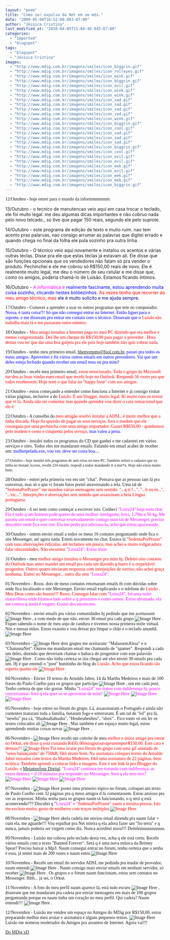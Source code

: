 ```yaml
---
layout: "poem"
title: "Como ser expulso da Net em um mês."
date: "2009-05-04T16:52:00.003-07:00"
author: "Jéssica Cristina"
last_modified_at: "2010-04-05T21:04:40.945-07:00"
categories:
  - "imported"
  - "blogspot"
tags:
  - "blogspot"
  - "Jéssica Cristina"
images:
  - "http://www.mdig.com.br/imagens/smiles/icon_biggrin.gif"
  - "http://www.mdig.com.br/imagens/smiles/icon_rolleyes.gif"
  - "http://www.mdig.com.br/imagens/smiles/icon_wink.gif"
  - "http://www.mdig.com.br/imagens/smiles/icon_biggrin.gif"
  - "http://www.mdig.com.br/imagens/smiles/icon_evil.gif"
  - "http://www.mdig.com.br/imagens/smiles/icon_wink.gif"
  - "http://www.mdig.com.br/imagens/smiles/icon_wink.gif"
  - "http://www.mdig.com.br/imagens/smiles/icon_sad.gif"
  - "http://www.mdig.com.br/imagens/smiles/icon_sad.gif"
  - "http://www.mdig.com.br/imagens/smiles/icon_sad.gif"
  - "http://www.mdig.com.br/imagens/smiles/icon_sad.gif"
  - "http://www.mdig.com.br/imagens/smiles/icon_wink.gif"
  - "http://www.mdig.com.br/imagens/smiles/icon_biggrin.gif"
  - "http://www.mdig.com.br/imagens/smiles/icon_cool.gif"
  - "http://www.mdig.com.br/imagens/smiles/icon_sad.gif"
  - "http://www.mdig.com.br/imagens/smiles/icon_sad.gif"
  - "http://www.mdig.com.br/imagens/smiles/icon_sad.gif"
  - "http://www.mdig.com.br/imagens/smiles/icon_biggrin.gif"
  - "http://www.mdig.com.br/imagens/smiles/icon_cool.gif"
  - "http://www.mdig.com.br/imagens/smiles/icon_evil.gif"
  - "http://www.mdig.com.br/imagens/smiles/icon_evil.gif"
  - "http://www.mdig.com.br/imagens/smiles/icon_eek.gif"
  - "http://www.mdig.com.br/imagens/smiles/icon_evil.gif"
  - "http://www.mdig.com.br/imagens/smiles/icon_eek.gif"
  - "http://www.mdig.com.br/imagens/smiles/icon_eek.gif"
  - "http://www.mdig.com.br/imagens/smiles/icon_biggrin.gif"
---
```


<p align="left"><span style="font-family:Verdana;">12/Outubro - hoje entrei para o mundo da informmmmmm.

13/Outubro - o tecnico de manutencao veio aqui em casa trocar o teclado, ele foi muito legal. me deu algumas dicas importantes e não cobruo nada pelo novo telcado.,       so tive que pagar 150 reais, segundo ele pelo suprote.

14/Outubro - este programa de edição de    texto e mutio   ruim. nao tem acento pras palarvas, nao       consigo arrumar as     palavras que digitei    errado e quando chega no final da  folha    ele pula sozinho pra outra linha.

15/Outubro - O técnico veio aqui novamente e instalou os acentos e várias outras téclas. Disse pra ele que estas téclas já estavam ali. Ele disse que são funções opcionais que os vendedores não falam só pra vender o produto. Pechinchei e ele me cobrou só R$150,00 reais de novo. Ele é realmente muito legal, me deu o número de seu celular e me disse que, como os amigos, poderia chamá-lo de Luisão. Estamos ficando íntimos.

16/Outubro - <span style="color: rgb(255, 0, 255);"> A informática é <span style="color: rgb(0, 0, 255);"> realmente fascinante,  estou aprendendo muita coisa sozinho,  clicando nestes botõezinhos. <span style="color: rgb(255, 0, 0);"> As vezes tenho que recorrer ao meu amigo técnico, mas <span style="color: rgb(0, 0, 128);"> ele é muito solícito e me ajuda sempre.

<span style="font-family:Verdana;">17/Outubro - Comecei a aprender a usar os outros programas que tem no computador.   <span style="color: rgb(0, 0, 255);"> Nossa, é tanta coisa!!! Só que não consegui entrar na Internet. Então liguei para o suporte, e me disseram pra entrar em contato com o técnico. Disseram que o <span style="color: rgb(255, 0, 0);"> Luisão não trabalha mais lá e me passaram outro número.

<span style="font-family:Verdana;">

<span style="font-family:Verdana;">18/Outubro - <span style="color: rgb(255, 0, 0);">Meu amigo instalou a Internet paga no meu PC dizendo que era melhor e menos congestionada. Dei-lhe um cheque de R$150,00 para pagar o provedor . Hora destas vou ter que dar uma boa gorjeta pra ele pois hoje também não quis cobrar nada.

<span style="font-family:Verdana;">

<span style="font-family:Verdana;">19/Outubro - tenho meu primeiro email, <span style="color: rgb(0, 0, 255);">hbenvenutto@fool.com.br, passei pra todos os meus amigos. Aproveitei e fiz vários outros emails em outros provedores. Vai que um deles esteja fechado quando receber um email meu ou pra mim?

20/Outubro - recebi meu primeiro email, <span style="color: rgb(255, 0, 0);"> estou emocionado. Todo o grupo da Microsoft me deu as boas vindas num email que recebi hoje no Outlook. Respondi 56 vezes pra que todos recebessem. Hoje terei o que falar no "happy hour" com aos amigos.

21/Outubro - estou começando a entender como funciona a Internet e já consigo visitar várias páginas, inclusive a do <span style="color: rgb(255, 0, 0);">Luisão. É um blogger, muito legal. Ri muito com os textos que vi lá. Ainda não sei comentar mas quando aprender vou dizer o cara sensacional que ele é.

22/Outubro - A conselho do <span style="color: rgb(255, 0, 0);"> meu amigão resolvi instalar a ADSL, é muito melhor que a linha discada. Hoje fiz questão de pagar os seus serviços, fora o modem que ele conseguiu por uma pechincha com uma amigo importador. Gastei R$650,00 - quinhentos pelo modem e cento e cinqüenta pelos serviço, <span style="color: rgb(0, 0, 255);"> mas valeu a pena.

23/Outubro - instalei todos os programas do CD que ganhei e me cadastrei em vários serviços e sites. Todos eles me mandaram emails. Falando em email acabei de receber um: <span style="color: rgb(0, 0, 255);">mulherpelada.exe, vou ver, deve ser coisa boa....

<span style="font-size:85%;"> 27/Outubro - hoje instalei três programas de anti-virus no meu PC. Também retirei o cadastro que eu tinha no Instant Access, recebi 234 emails, respodi a todos mandando ir a mer*a.  Hoje não estou muito bom.

28/Outubro - entrei pela primeira vez em um "chat". Pensava que as pessoas iam lá pra conversar, mas só o que vi foram fotos pornô atravessando a tela. Uma tal de "<span style="color: rgb(255, 0, 0);">SedentaPorPrazer" me mandou várias mensagens sem sentido: "...q tc?...", "...h ou m...", "...vtc...". Interjeições e abreviações sem sentido que assassinam a bela Língua portuguesa.

29/Outubro - ñ sei nem como começar a escrever isto. Conheci <span style="color: rgb(255, 0, 255);"> "Loira24" hoje num chat. Ela é tudo q um homem pode querer de uma mulher: inteligente, loira, 1,70m e 56 kg. Me passou um email e quer conversar reservadamente comigo num tal de Messenger, preciso descobrir onde fica este site. Ela me pediu pra adiciona-la, acho que estou apaixonado.

30/Outubro - ontem enviei email a todos os meus 16 contatos perguntando onde fica o site Messenger, até agora nada. Entrei novamente no chat. Estava lá "<span style="color: rgb(255, 0, 0);">SedentaPorPrazer" com suas abreviações ridículas, até teclamos um pouco, mas achei-a muito vulgar,adora falar obscenidades. Não encontrei "<span style="color: rgb(255, 0, 255);">Loira24". Estou triste.

31/Outubro - meu <span style="color: rgb(255, 0, 0);"> melhor amigo instalou o Messenger pra mim hj. Deletei oito contatos do Outlook mas antes mandei um email pra cada um dizendo q burro é o respeitável progenitor. Outros quatro enviaram respostas com interjeições de sorriso, não achei graça nenhuma. Entrei no Messenger... outro dia sem "<span style="color: rgb(255, 0, 255);">Loira24".

01/Novembro - Rssss. dois de meus contatos retornaram emails tb com dúvidas sobre onde fica localizado o site Messenger. Enviei email explicando e o telefone do <span style="color: rgb(255, 0, 0);"> Luisão . Meu Deus como são burros!!! Rssss. Consegui falar com "<span style="color: rgb(255, 0, 255);">Loira24", foi uma noite maravilhosa onde falamos tudo sobre o q pensamos e como somos. Estou abismado, ela me contou q ainda é virgem. Gostei dos emoticons.

02/Novembro - enviei emails pra várias comunidades             hj pedindo que me aceitassem ![Image Here](http://www.mdig.com.br/imagens/smiles/icon_biggrin.gif)
, e com medo de que não, enviei 30 email pra cada grupo ![Image Here](http://www.mdig.com.br/imagens/smiles/icon_rolleyes.gif)
. Fiquei sabendo o nome de meu anjo de candura e tivemos nossa primeira noite virtual. Nós e nossas mãos. Estou exausto e vou deixar pra limpar o chão e o teclado amanhã.![Image Here](http://www.mdig.com.br/imagens/smiles/icon_wink.gif)

03/Novembro - ![Image Here](http://www.mdig.com.br/imagens/smiles/icon_biggrin.gif)
 dois grupos me aceitaram: "MalassemAlssa" e o "ChatusnaNet". Outros me mandaram email me chamando de "spamer". Respondi a cada um deles, dizendo que deveriam chamar o babaca do progenitor com este palavrão ![Image Here](http://www.mdig.com.br/imagens/smiles/icon_evil.gif)
. Como não tinha certeza se iria chegar até eles enviei 30 emails pra cada um. Hj é que entendi o "post" bunitinho do blog do <span style="color: rgb(255, 0, 0);">Luisão. Acho que estou ficando tão esperto quanto ele ![Image Here](http://www.mdig.com.br/imagens/smiles/icon_wink.gif)
.

04/Novembro - Enviei 10 textos do Arnaldo Jabor, 14 da Martha Medeiros e mais de 100 frases do Paulo Coelho para os grupos que participo ![Image Here](http://www.mdig.com.br/imagens/smiles/icon_wink.gif)
, um em cada post. Tenho certeza de que vão gostar. Minha "<span style="color: rgb(255, 0, 255);">Loira24" me tratou com indiferença hj, pouco conversamos. Será q ela quer só se aproveitar de mim? ![Image Here](http://www.mdig.com.br/imagens/smiles/icon_sad.gif)
![Image Here](http://www.mdig.com.br/imagens/smiles/icon_sad.gif)
![Image Here](http://www.mdig.com.br/imagens/smiles/icon_sad.gif)

05/Novembro - hoje entrei no fórum do grupo. Lá, assassinaram o Português e ainda não contentes mataram toda a família, botaram fogo e enterraram. É um tal de "lol" pra lá, "newba" pra cá, "Huahuahahuaha", "Heuheuheuheu", "shox" . Fico tonto só em ler os textos colocados ali ![Image Here](http://www.mdig.com.br/imagens/smiles/icon_sad.gif)
. Mas também é um espaço muito legal, estou aprendendo muitas coisas novas ![Image Here](http://www.mdig.com.br/imagens/smiles/icon_wink.gif)
.

06/Novembro - ![Image Here](http://www.mdig.com.br/imagens/smiles/icon_biggrin.gif)
 recebi um convite de meu <span style="color: rgb(255, 0, 0);"> melhor e único amigo pra entrar no Orkut, ele disse q está custando R$450,00 mas q passava pra mim por R$150,00. Este cara é demais!!! ![Image Here](http://www.mdig.com.br/imagens/smiles/icon_cool.gif)
 Fiz meu avatar pro fórum do grupo com uma gif animada de "seios balançandu" de 750kB, fikô muito bom. Na assinatura coloquei textos do Arnaldo Jabor mixados com textos da Martha Medeiros, fikô uma assinatura de 22 páginas, bem eclética. Também aprendi a colocar links e imagens. Este é um link lá pro Blogger do <span style="color: rgb(255, 0, 0);">Luisão, o [ Metamorfose Digital](http://www.mdig.com.br/index.php?memberid=5). "<span style="color: rgb(255, 0, 255);">Loira24" continua me tratandu cum indiferença, as vezes demora + d 10 minutos pra responder no Messenger. Será q ela tem otro?![Image Here](http://www.mdig.com.br/imagens/smiles/icon_sad.gif)
![Image Here](http://www.mdig.com.br/imagens/smiles/icon_sad.gif)
![Image Here](http://www.mdig.com.br/imagens/smiles/icon_sad.gif)

07/Novembru - ![Image Here](http://www.mdig.com.br/imagens/smiles/icon_biggrin.gif)
 postei meu primeiro tópico no fórum, coloquei um texto de Paulo Coelho com 32 páginas pra q meus amigos d lá comentassem. Estou ansioso pra ver as respostas. Minha senha para os grupos naum tá funcionando, o q será q está acontecendu??? Discubri q "<span style="color: rgb(255, 0, 255);">Loira24" e "<span style="color: rgb(255, 0, 0);">SedentaPorPrazer" saum a mesma pessoa. Isto me excitou muito, gosto de mulheres com traços múltiplos.![Image Here](http://www.mdig.com.br/imagens/smiles/icon_cool.gif)

08/Novembru - ![Image Here](http://www.mdig.com.br/imagens/smiles/icon_evil.gif)
 akela cadela me enviou email dizendu pra naum falar + cum ela, me aguarde!!! Vou espalhar pra Net inteira q ela adora fazer um "fio terra" e q nunca, jamais poderia ser virgem como diz. Nunca acreditei nissu!!! Demôniuuuuuuuuuu.

09/Novembru - Luisão me cobrou pelo teclado desta vez, achu q ele está certu. Recebi vários emails com o texto "Banned Forever". Será q é uma nova música da Britney Spear? Precisu baixar a Mp3. Naum consegui entrar no fórum, tenhu certeza que a senha é essa, já tentei mais de 200 vezes e naum entru.![Image Here](http://www.mdig.com.br/imagens/smiles/icon_evil.gif)

10/Novembru - Recebi um email do servidor ADSL me pedindu pra mudar de provedor, naum entendi ![Image Here](http://www.mdig.com.br/imagens/smiles/icon_eek.gif)
. Naum consigu mais enviar emails em nenhum  servidor, só receber ![Image Here](http://www.mdig.com.br/imagens/smiles/icon_evil.gif)
. Os grupos e o fórum naum funcionam, estou sem contatos no Messenger. Ihhh... já sei, o Orkut.

11/Novembru - A foto do meu perfil naum aparece lá, está tudo escuro ![Image Here](http://www.mdig.com.br/imagens/smiles/icon_eek.gif)
, disseram que me mandaram pra cadeia por enviar mensagens em mais de 100 grupos perguntandu porque eu naum tinha um coração no meu perfil. Qui cadeia? Naum entendi!!! ![Image Here](http://www.mdig.com.br/imagens/smiles/icon_eek.gif)
.

12/Novembru - Luisão me vendeu um espaço no Amigos do MDig por R$150,00, estou preparando melhor meu avatar e assinatura e alguns pequenos textos. ![Image Here](http://www.mdig.com.br/imagens/smiles/icon_biggrin.gif)
 Luisão me nomeou moderador do Amigos pra assuntos de Internet. Agora vai!!!

[Do MDig   xD](http://www.mdig.com.br/index.php?itemid=30)</p>